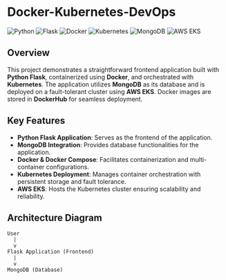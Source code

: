 # Docker-Kubernetes-DevOps

![Python](https://img.shields.io/badge/Python-3.x-blue?style=for-the-badge&logo=python)
![Flask](https://img.shields.io/badge/Flask-Framework-lightgrey?style=for-the-badge&logo=flask)
![Docker](https://img.shields.io/badge/Docker-Containerization-blue?style=for-the-badge&logo=docker)
![Kubernetes](https://img.shields.io/badge/Kubernetes-Orchestration-blue?style=for-the-badge&logo=kubernetes)
![MongoDB](https://img.shields.io/badge/MongoDB-Database-green?style=for-the-badge&logo=mongodb)
![AWS EKS](https://img.shields.io/badge/AWS%20EKS-Managed%20Kubernetes-orange?style=for-the-badge&logo=amazonaws)

## Overview

This project demonstrates a straightforward frontend application built with **Python Flask**, containerized using **Docker**, and orchestrated with **Kubernetes**. The application utilizes **MongoDB** as its database and is deployed on a fault-tolerant cluster using **AWS EKS**. Docker images are stored in **DockerHub** for seamless deployment.

## Key Features

- **Python Flask Application**: Serves as the frontend of the application.
- **MongoDB Integration**: Provides database functionalities for the application.
- **Docker & Docker Compose**: Facilitates containerization and multi-container configurations.
- **Kubernetes Deployment**: Manages container orchestration with persistent storage and fault tolerance.
- **AWS EKS**: Hosts the Kubernetes cluster ensuring scalability and reliability.

## Architecture Diagram

```plaintext
User
  |
  v
Flask Application (Frontend)
  |
  v
MongoDB (Database)
